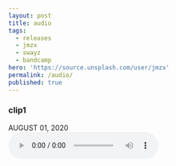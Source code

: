 ```yaml
---
layout: post
title: audio
tags:
  - releases
  - jmzx
  - swayz
  - bandcamp
hero: 'https://source.unsplash.com/user/jmzx'
permalink: /audio/
published: true
---
```

<article>
	<div class="cont">
		<h3>clip1</h3>
		<time>AUGUST 01, 2020</time>
	</div>
	<audio class="audio" controls="controls">
		<source type="audio/mpeg" src="https://www.jmzx.uk/uploads/audio/01_Integration.m4a?_=1">
	</audio>
</article>
